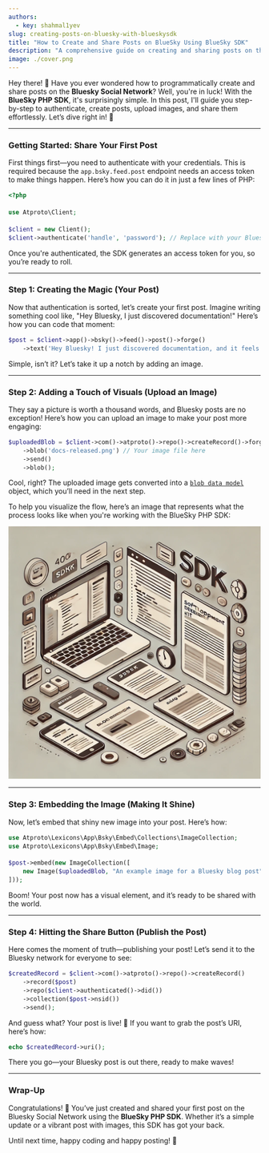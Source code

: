 ```yaml
---
authors:
  - key: shahmal1yev
slug: creating-posts-on-bluesky-with-blueskysdk
title: "How to Create and Share Posts on BlueSky Using BlueSky SDK"
description: "A comprehensive guide on creating and sharing posts on the Bluesky Social Network using the BlueSky PHP SDK, complete with step-by-step instructions and code examples."
image: ./cover.png
---
```


Hey there! 🎉 Have you ever wondered how to programmatically create and share posts on the **Bluesky Social 
Network**? Well, you're in luck! With the **BlueSky PHP SDK**, it's surprisingly simple. In this post, I'll guide 
you step-by-step to authenticate, create posts, upload images, and share them effortlessly. Let’s dive right in! 🚀

---

<!-- truncate -->

### Getting Started: Share Your First Post

First things first—you need to authenticate with your credentials. This is required because the 
`app.bsky.feed.post` endpoint needs an access token to make things happen. 
Here’s how you can do it in just a few lines of PHP:

```php title="Authenticate with Your Credentials"
<?php

use Atproto\Client;

$client = new Client();
$client->authenticate('handle', 'password'); // Replace with your Bluesky username and password
```

Once you're authenticated, the SDK generates an access token for you, so you’re ready to roll.

---

### Step 1: Creating the Magic (Your Post)

Now that authentication is sorted, let’s create your first post. Imagine writing something cool like, "Hey Bluesky, 
I just discovered documentation!" Here’s how you can code that moment:

```php title="Create Your First Post"
$post = $client->app()->bsky()->feed()->post()->forge()
    ->text('Hey Bluesky! I just discovered documentation, and it feels amazing! 😄');
```

Simple, isn’t it? Let’s take it up a notch by adding an image.

---

### Step 2: Adding a Touch of Visuals (Upload an Image)

They say a picture is worth a thousand words, and Bluesky posts are no exception! Here’s how you can upload an 
image to make your post more engaging:

```php title="Upload an Image"
$uploadedBlob = $client->com()->atproto()->repo()->createRecord()->forge()
    ->blob('docs-released.png') // Your image file here
    ->send()
    ->blob();
```

Cool, right? The uploaded image gets converted into a [`blob data model`](https://atproto.com/specs/blob) object, 
which you’ll need in the next step.

To help you visualize the flow, here’s an image that represents what the process looks like when you're working 
with the BlueSky PHP SDK:

![An example image for creating posts with BlueSky PHP SDK](docs-released.png)

---

### Step 3: Embedding the Image (Making It Shine)

Now, let’s embed that shiny new image into your post. Here’s how:

```php title="Embed Image into Post"
use Atproto\Lexicons\App\Bsky\Embed\Collections\ImageCollection;
use Atproto\Lexicons\App\Bsky\Embed\Image;

$post->embed(new ImageCollection([
    new Image($uploadedBlob, "An example image for a Bluesky blog post")
]));
```

Boom! Your post now has a visual element, and it’s ready to be shared with the world.

---

### Step 4: Hitting the Share Button (Publish the Post)

Here comes the moment of truth—publishing your post! Let’s send it to the Bluesky network for everyone to see:

```php title="Publish Your Post"
$createdRecord = $client->com()->atproto()->repo()->createRecord()
    ->record($post)
    ->repo($client->authenticated()->did())
    ->collection($post->nsid())
    ->send();
```

And guess what? Your post is live! 🎉 If you want to grab the post’s URI, here’s how:

```php title="Get Post URI"
echo $createdRecord->uri();
```

There you go—your Bluesky post is out there, ready to make waves!

---

### Wrap-Up

Congratulations! 🎊 You’ve just created and shared your first post on the Bluesky Social Network using the **BlueSky 
PHP SDK**. Whether it’s a simple update or a vibrant post with images, this SDK has got your back.

Until next time, happy coding and happy posting! 🚀

